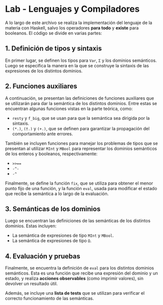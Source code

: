 # Lab - Lenguajes y Compiladores

A lo largo de este archivo se realiza la implementación del lenguaje de la materia con Haskell, salvo los operadores **para todo** y **existe** para booleanos. El código se divide en varias partes:

## 1. Definición de tipos y sintaxis

En primer lugar, se definen los tipos para `Var`, `Σ` y los dominios semánticos. Luego se especifica la manera en la que se construye la sintaxis de las expresiones de los distintos dominios.

## 2. Funciones auxiliares

A continuación, se presentan las definiciones de funciones auxiliares que se utilizarán para dar la semántica de los distintos dominios. Entre estas se encuentran algunas funciones vistas en la parte teórica, como:

- `resty` y `f_big`, que se usan para que la semántica sea dirigida por la sintaxis.
- `(*.)`, `(†.)` y `(+.)`, que se definen para garantizar la propagación del comportamiento ante errores.

También se incluyen funciones para manejar los problemas de tipos que se presentan al utilizar `MInt` y `MBool` para representar los dominios semánticos de los enteros y booleanos, respectivamente:

- `>>==`
- `-^-`
- `-^`

Finalmente, se define la función `fix`, que se utiliza para obtener el menor punto fijo de una función, y la función `eval`, usada para modificar el estado que recibe la semántica a lo largo de la evaluación.

## 3. Semánticas de los dominios

Luego se encuentran las definiciones de las semánticas de los distintos dominios. Estas incluyen:

- La semántica de expresiones de tipo `MInt` y `MBool`.
- La semántica de expresiones de tipo `Ω`.

## 4. Evaluación y pruebas

Finalmente, se encuentra la definición de `eval` para los distintos dominios semánticos. Esta es una función que recibe una expresión del dominio y un estado, y realiza **acciones observables** (como imprimir valores), sin devolver un resultado útil.

Además, se incluye una **lista de tests** que se utilizan para verificar el correcto funcionamiento de las semánticas.
